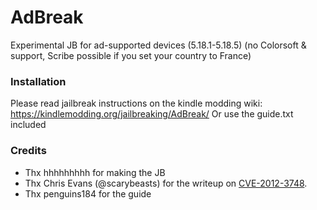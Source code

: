 # AdBreak
Experimental JB for ad-supported devices (5.18.1-5.18.5) (no Colorsoft &amp; support, Scribe possible if you set your country to France)
### Installation
Please read jailbreak instructions on the kindle modding wiki: https://kindlemodding.org/jailbreaking/AdBreak/
Or use the guide.txt included 
### Credits
* Thx hhhhhhhhh for making the JB
* Thx Chris Evans (@scarybeasts) for the writeup on [CVE-2012-3748](https://scarybeastsecurity.blogspot.com/2017/05/ode-to-use-after-free-one-vulnerable.html).
* Thx penguins184 for the guide 
